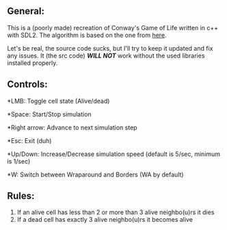 ## General: 

  This is a (poorly made) recreation of Conway's Game of Life written in c++ with SDL2. The algorithm is based on the one from [here](https://www.youtube.com/watch?v=ndAfWKmKF34).

  Let's be real, the source code sucks, but I'll try to keep it updated and fix any issues. It (the src code) ***WILL NOT*** work without the used libraries installed properly.

## Controls:

  *LMB: Toggle cell state (Alive/dead)

  *Space: Start/Stop simulation

  *Right arrow: Advance to next simulation step

  *Esc: Exit (duh)

  *Up/Down: Increase/Decrease simulation speed
 (default is 5/sec, minimum is 1/sec)

 *W: Switch between Wraparound and Borders (WA by default)
 
## Rules:
  1. If an alive cell has less than 2 or more than 3 alive neighbo(u)rs it dies
  2. If a dead cell has exactly 3 alive neighbo(u)rs it becomes alive 
